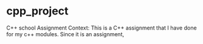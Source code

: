 # cpp_project
C++ school Assignment 
Context: This is a C++ assignment that I have done for my c++ modules. Since it is an assignment,
